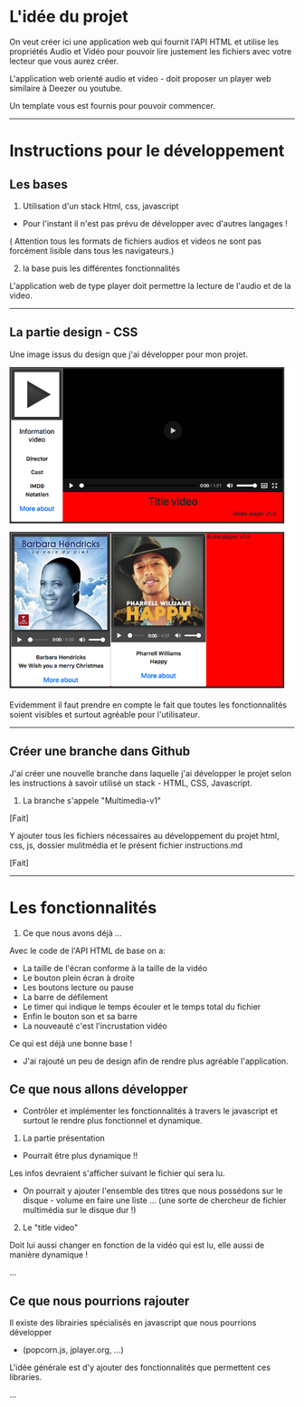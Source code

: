 # L'idée du projet

On veut créer ici une application web qui fournit l'API HTML et utilise les propriétés Audio et Vidéo pour pouvoir lire justement les fichiers avec votre lecteur que vous aurez créer.

L'application web orienté audio et video - doit proposer un player web similaire à Deezer ou youtube.

Un template vous est fournis pour pouvoir commencer.

----------------------------

# Instructions pour le développement

## Les bases

1. Utilisation d'un stack Html, css, javascript

* Pour l'instant il n'est pas prévu de développer avec d'autres langages !

( Attention tous les formats de fichiers audios et videos ne sont pas forcément lisible dans tous les navigateurs.)

2. la base puis les différentes fonctionnalités

L'application web de type player doit permettre la lecture de l'audio et de la video.

----------------------------

## La partie design - CSS

Une image issus du design que j'ai développer pour mon projet.

![Présentation projet multimédia](https://github.com/PascalR2014/Multimedia/blob/master/projet-multimedia2.png "Visuel du projet multimédia")

Evidemment il faut prendre en compte le fait que toutes les fonctionnalités soient visibles et surtout agréable pour l'utilisateur. 

----------------------------

## Créer une branche dans Github 

J'ai créer une nouvelle branche dans laquelle j'ai développer le projet selon les instructions à savoir utilisé un stack - HTML, CSS, Javascript.

1. La branche s'appele "Multimedia-v1"

[Fait]

Y ajouter tous les fichiers nécessaires au développement du projet html, css, js, dossier mulitmédia et le présent fichier instructions.md

[Fait]

----------------------------

# Les fonctionnalités

1. Ce que nous avons déjà ...

Avec le code de l'API HTML de base on a:

* La taille de l'écran conforme à la taille de la vidéo
* Le bouton plein écran à droite
* Les boutons lecture ou pause
* La barre de défilement 
* Le timer qui indique le temps écouler et le temps total du fichier
* Enfin le bouton son et sa barre 
* La nouveauté c'est l'incrustation vidéo 

Ce qui est déjà une bonne base !

* J'ai rajouté un peu de design afin de rendre plus agréable l'application.

## Ce que nous allons développer

* Contrôler et implémenter les fonctionnalités à travers le javascript et surtout le rendre plus fonctionnel et dynamique.

1. La partie présentation

* Pourrait être plus dynamique !!

Les infos devraient s'afficher suivant le fichier qui sera lu.

* On pourrait y ajouter l'ensemble des titres que nous possédons sur le disque - volume en faire une liste ... 
(une sorte de chercheur de fichier multimédia sur le disque dur !)

2. Le "title video"

Doit lui aussi changer en fonction de la vidéo qui est lu, elle aussi de manière dynamique !

...

## Ce que nous pourrions rajouter

Il existe des librairies spécialisés en javascript que nous pourrions développer 

* (popcorn.js, jplayer.org, ...)

L'idée générale est d'y ajouter des fonctionnalités que permettent ces libraries.

...









